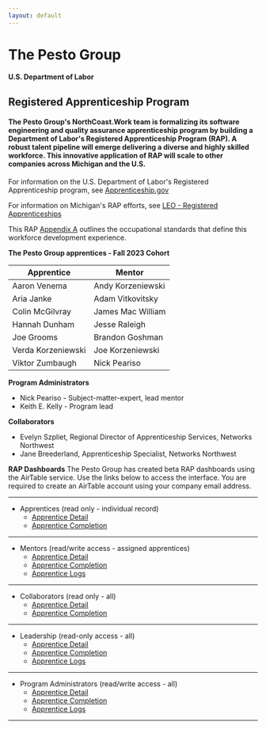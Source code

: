 ```yaml
---
layout: default
---
```

# The Pesto Group 

#### U.S. Department of Labor
## Registered Apprenticeship Program

#### The Pesto Group's NorthCoast.Work team is formalizing its software engineering and quality assurance apprenticeship program by building a Department of Labor's Registered Apprenticeship Program (RAP). A robust talent pipeline will emerge delivering a diverse and highly skilled workforce. This innovative application of RAP will scale to other companies across Michigan and the U.S. 

For information on the U.S. Department of Labor's Registered Apprenticeship program, see [Apprenticeship.gov](https://www.apprenticeship.gov/)

For information on Michigan's RAP efforts, see [LEO - Registered Apprenticeships](https://www.michigan.gov/leo/bureaus-agencies/wd/apprenticeships)

This RAP [Appendix A](ThePestoGroup_AppendixA.pdf) outlines the occupational standards that define this workforce development experience.

**The Pesto Group apprentices - Fall 2023 Cohort**

| Apprentice         |   Mentor           |
|--------------------|--------------------|
| Aaron Venema       | Andy Korzeniewski  |
| Aria Janke         | Adam Vitkovitsky   | 
| Colin McGilvray    | James Mac William  |
| Hannah Dunham      | Jesse Raleigh      |
| Joe Grooms         | Brandon Goshman    |
| Verda Korzeniewski | Joe Korzeniewski   |
| Viktor Zumbaugh    | Nick Peariso       |

**Program Administrators**
- Nick Peariso - Subject-matter-expert, lead mentor
- Keith E. Kelly - Program lead

**Collaborators**
- Evelyn Szpliet, Regional Director of Apprenticeship Services, Networks Northwest 
- Jane Breederland, Apprenticeship Specialist, Networks Northwest

**RAP Dashboards**
The Pesto Group has created beta RAP dashboards using the AirTable service. Use the links below to access the interface. You are required to create an AirTable account using your company email address.

---
- Apprentices (read only - individual record)
    - [Apprentice Detail](https://airtable.com/appYsh95toLfL0ByK/pag1gMfpH69s9nnHn)
    - [Apprentice Completion](https://airtable.com/appYsh95toLfL0ByK/pagOG96Wls16ioGuc)

---
- Mentors (read/write access - assigned apprentices)
    - [Apprentice Detail](https://airtable.com/appYsh95toLfL0ByK/pagOOwSIlVHd8GfWs)
    - [Apprentice Completion](https://airtable.com/appYsh95toLfL0ByK/pagP9dcqGohwPBoad)
    - [Apprentice Logs](https://airtable.com/appYsh95toLfL0ByK/pagEIkKzpjcLUJdof)

---
- Collaborators (read only - all)
    - [Apprentice Detail](https://airtable.com/appYsh95toLfL0ByK/pag3B2Y9FKBrXni1V)
    - [Apprentice Completion](https://airtable.com/appYsh95toLfL0ByK/pagIoGu07C4HXCLxf)

---
- Leadership (read-only access - all)
    - [Apprentice Detail](https://airtable.com/appYsh95toLfL0ByK/pagIg9UoLdbNAG9zF)
    - [Apprentice Completion](https://airtable.com/appYsh95toLfL0ByK/paggK2mNQ2MT4ldHf)
    - [Apprentice Logs](https://airtable.com/appYsh95toLfL0ByK/pagnYrU66UcojXJud)

---
- Program Administrators (read/write access - all)
    - [Apprentice Detail](https://airtable.com/appYsh95toLfL0ByK/pagPivlD0brQhLWwP)
    - [Apprentice Completion](https://airtable.com/appYsh95toLfL0ByK/pagRFFbdJCPuUkY2n)
    - [Apprentice Logs](https://airtable.com/appYsh95toLfL0ByK/pagZ7PJ1bzIDbAZky)

---